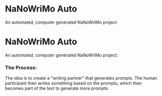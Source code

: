 # NaNoWriMo Auto
An automated, computer generated NaNoWriMo project

# NaNoWriMo Auto
An automated, computer generated NaNoWriMo project.

### The Process:
The idea is to create a "writing partner" that generates prompts. The human participant then writes something based on the prompts, which then becomes part of the text to generate more prompts.